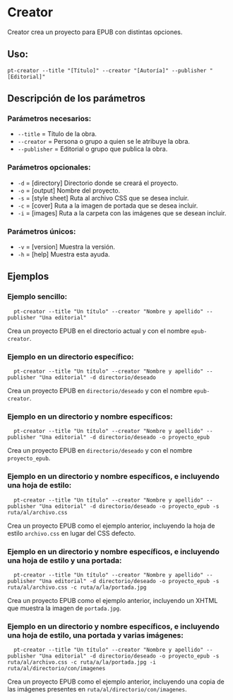 # Creator

Creator crea un proyecto para EPUB con distintas opciones.

## Uso:

  ```
  pt-creator --title "[Título]" --creator "[Autoría]" --publisher "[Editorial]"
  ```

## Descripción de los parámetros

### Parámetros necesarios:

* `--title` = Título de la obra.
* `--creator` = Persona o grupo a quien se le atribuye la obra.
* `--publisher` = Editorial o grupo que publica la obra.

### Parámetros opcionales:

* `-d` = [directory] Directorio donde se creará el proyecto.
* `-o` = [output] Nombre del proyecto.
* `-s` = [style sheet] Ruta al archivo CSS que se desea incluir.
* `-c` = [cover] Ruta a la imagen de portada que se desea incluir.
* `-i` = [images] Ruta a la carpeta con las imágenes que se desean incluir.

### Parámetros únicos:

* `-v` = [version] Muestra la versión.
* `-h` = [help] Muestra esta ayuda.

## Ejemplos

### Ejemplo sencillo:

```
  pt-creator --title "Un título" --creator "Nombre y apellido" --publisher "Una editorial"
```

Crea un proyecto EPUB en el directorio actual y con el nombre `epub-creator`.

### Ejemplo en un directorio específico:

```
  pt-creator --title "Un título" --creator "Nombre y apellido" --publisher "Una editorial" -d directorio/deseado
```

Crea un proyecto EPUB en `directorio/deseado` y con el nombre `epub-creator`.

### Ejemplo en un directorio y nombre específicos:

```
  pt-creator --title "Un título" --creator "Nombre y apellido" --publisher "Una editorial" -d directorio/deseado -o proyecto_epub
```

Crea un proyecto EPUB en `directorio/deseado` y con el nombre `proyecto_epub`.

### Ejemplo en un directorio y nombre específicos, e incluyendo una hoja de estilo:

```
  pt-creator --title "Un título" --creator "Nombre y apellido" --publisher "Una editorial" -d directorio/deseado -o proyecto_epub -s ruta/al/archivo.css
```

Crea un proyecto EPUB como el ejemplo anterior, incluyendo la hoja de estilo `archivo.css` en lugar del CSS defecto.

### Ejemplo en un directorio y nombre específicos, e incluyendo una hoja de estilo y una portada:

```
  pt-creator --title "Un título" --creator "Nombre y apellido" --publisher "Una editorial" -d directorio/deseado -o proyecto_epub -s ruta/al/archivo.css -c ruta/a/la/portada.jpg
```

Crea un proyecto EPUB como el ejemplo anterior, incluyendo un XHTML que muestra la imagen de `portada.jpg`.

### Ejemplo en un directorio y nombre específicos, e incluyendo una hoja de estilo, una portada y varias imágenes:

```
  pt-creator --title "Un título" --creator "Nombre y apellido" --publisher "Una editorial" -d directorio/deseado -o proyecto_epub -s ruta/al/archivo.css -c ruta/a/la/portada.jpg -i ruta/al/directorio/con/imagenes
```

Crea un proyecto EPUB como el ejemplo anterior, incluyendo una copia de las imágenes presentes en `ruta/al/directorio/con/imagenes`.
